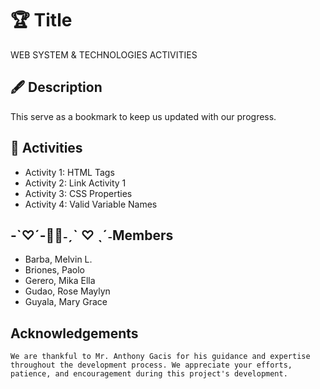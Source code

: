 # 🏆 Title
 WEB SYSTEM & TECHNOLOGIES ACTIVITIES
##  🖋 Description
 This serve as a bookmark to keep us updated with our progress.
##  📝 Activities
- Activity 1: HTML Tags 
- Activity 2: Link Activity 1
- Activity 3: CSS Properties
- Activity 4: Valid Variable Names

##  -`♡´-📓📃˗ˏˋ ♡ ˎˊ˗Members
- Barba, Melvin L.
- Briones, Paolo
- Gerero, Mika Ella
- Gudao, Rose Maylyn
- Guyala, Mary Grace

## Acknowledgements
    We are thankful to Mr. Anthony Gacis for his guidance and expertise throughout the development process. We appreciate your efforts, patience, and encouragement during this project's development.

